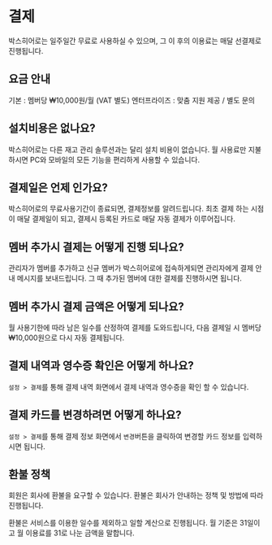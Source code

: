 # 결제
박스히어로는 일주일간 무료로 사용하실 수 있으며, 그 이 후의 이용료는 매달 선결제로 진행됩니다.

## 요금 안내
기본 : 멤버당 ₩10,000원/월 (VAT 별도)
엔터프라이즈 : 맞춤 지원 제공 / 별도 문의

## 설치비용은 없나요?
박스히어로는 다른 재고 관리 솔루션과는 달리 설치 비용이 없습니다. 월 사용료만 지불하시면 PC와 모바일의 모든 기능을 편리하게 사용할 수 있습니다. 

## 결제일은 언제 인가요? 
박스히어로의 무료사용기간이 종료되면, 결제정보를 알려드립니다. 최초 결제 하는 시점이 매달 결제일이 되고, 결제시 등록된 카드로 매달 자동 결제가 이루어집니다.  

## 멤버 추가시 결제는 어떻게 진행 되나요? 
관리자가 멤버를 추가하고 신규 멤버가 박스히어로에 접속하게되면 관리자에게 결제 안내 메시지를 보내드립니다. 그 때 추가된 멤버에 대한 결제를 진행하시면 됩니다.  

## 멤버 추가시 결제 금액은 어떻게 되나요? 
월 사용기한에 따라 남은 일수를 산정하여 결제를 도와드립니다, 다음 결제일 시 멤버당 ₩10,000원으로 다시 자동 결제됩니다.

## 결제 내역과 영수증 확인은 어떻게 하나요?
`설정 > 결제`를 통해 결제 내역 화면에서 결제 내역과 영수증을 확인 할 수 있습니다.

## 결제 카드를 변경하려면 어떻게 하나요?
`설정 > 결제`를 통해 결제 정보 화면에서 `변경`버튼을 클릭하여 변경할 카드 정보를 입력하시면 됩니다.

## 환불 정책
회원은 회사에 환불을 요구할 수 있습니다. 환불은 회사가 안내하는 정책 및 방법에 따라 진행됩니다.

환불은 서비스를 이용한 일수를 제외하고 일할 계산으로 진행됩니다. 월 기준은 31일이고 월 이용료를 31로 나눈 금액을 말합니다.

